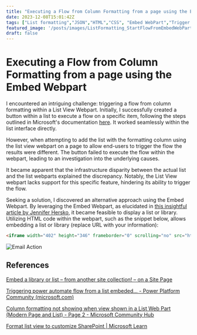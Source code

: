 ```yaml
---
title: "Executing a Flow from Column Formatting from a page using the Embed Webpart"
date: 2023-12-08T15:01:42Z
tags: ["List formatting","JSON","HTML","CSS", "Embed WebPart","Trigger Flow"]
featured_image: '/posts/images/ListFormatting_StartFlowFromEmbedWebPart/EmbedWebPartForFlow.PNG'
draft: false
---
```


# Executing a Flow from Column Formatting from a page using the Embed Webpart

I encountered an intriguing challenge: triggering a flow from column formatting within a List View Webpart. Initially, I successfully created a button within a list to execute a flow on a specific item, following the steps outlined in Microsoft's documentation [here](https://docs.microsoft.com/en-us/sharepoint/dev/declarative-customization/column-formatting#create-a-button-to-launch-a-flow). It worked seamlessly within the list interface directly.

However, when attempting to add the list with the formatting column using the list view webpart on a page to allow end-users to trigger the flow the results were different. The button failed to execute the flow within the webpart, leading to an investigation into the underlying causes.

It became apparent that the infrastructure disparity between the actual list and the list webparts explained the discrepancy. Notably, the List View webpart lacks support for this specific feature, hindering its ability to trigger the flow.

Seeking a solution, I discovered an alternative approach using the Embed Webpart. By leveraging the Embed Webpart, as elucidated in [this insightful article by Jennifer Hersko](https://jennyssharepointtips.wordpress.com/2022/05/02/embed-a-library-or-list-from-another-site-collection-on-a-site-page/), it became feasible to display a list or library. Utilizing HTML code within the webpart, such as the snippet below, allows embedding a list or library (replace URL with your information): 

```html
<iframe width="402" height="346" frameborder="0" scrolling="no" src="https://YOURURL"></iframe>
```

![Email Action](../images/ListFormatting_StartFlowFromEmbedWebPart/EmbedWebPartForFlow.PNG)

## References

[Embed a library or list – from another site collection! – on a Site Page](https://jennyssharepointtips.wordpress.com/2022/05/02/embed-a-library-or-list-from-another-site-collection-on-a-site-page/)

[Triggering power automate flow from a list embeded... - Power Platform Community (microsoft.com)](https://docs.microsoft.com/en-us/sharepoint/dev/declarative-customization/column-formatting#create-a-button-to-launch-a-flow)

[Column formatting not showing when view shown in a List Web Part (Modern Page and List) - Page 2 - Microsoft Community Hub](https://techcommunity.microsoft.com/t5/sharepoint-developer/column-formatting-not-showing-when-view-shown-in-a-list-web-part/m-p/161460/page/2)

[Format list view to customize SharePoint | Microsoft Learn](https://learn.microsoft.com/en-us/sharepoint/dev/declarative-customization/view-list-formatting)